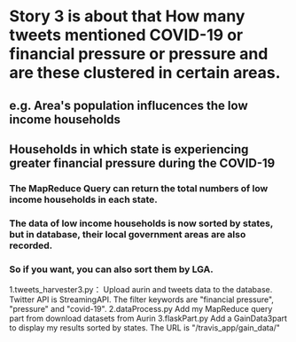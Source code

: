 # Story 3 is about that How many tweets mentioned COVID-19 or financial pressure or pressure and are these clustered in certain areas.

## e.g. Area's population influcences the low income households 
##      Households in which state is experiencing greater financial pressure during the COVID-19              
              
### The MapReduce Query can return the total numbers of low income households in each state.
### The data of low income households is now sorted by states, but in database, their local government areas are also recorded.
### So if you want, you can also sort them by LGA. 
1.tweets_harvester3.py：
  Upload aurin and tweets data to the database. Twitter API is StreamingAPI. The
  filter keywords are "financial pressure", "pressure" and "covid-19".
2.dataProcess.py
  Add my MapReduce query part from download datasets from Aurin
3.flaskPart.py
  Add a GainData3part to display my results sorted by states.
  The URL is "/travis_app/gain_data/<region>"
